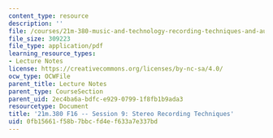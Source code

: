 ```yaml
---
content_type: resource
description: ''
file: /courses/21m-380-music-and-technology-recording-techniques-and-audio-production-fall-2016/0fb15661f58b7bbcfd4ef633a7e337bd_MIT21M_380F16_ses09_note.pdf
file_size: 309223
file_type: application/pdf
learning_resource_types:
- Lecture Notes
license: https://creativecommons.org/licenses/by-nc-sa/4.0/
ocw_type: OCWFile
parent_title: Lecture Notes
parent_type: CourseSection
parent_uid: 2ec4ba6a-bdfc-e929-0799-1f8fb1b9ada3
resourcetype: Document
title: '21m.380 F16 -- Session 9: Stereo Recording Techniques'
uid: 0fb15661-f58b-7bbc-fd4e-f633a7e337bd
---
```

